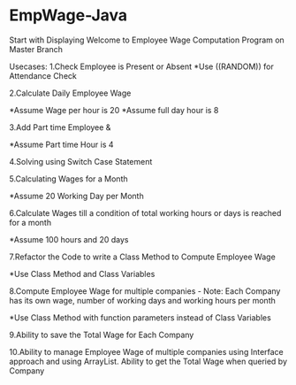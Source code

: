 # EmpWage-Java
Start with Displaying Welcome to Employee Wage Computation Program on Master Branch

Usecases:
1.Check Employee is Present or Absent
*Use ((RANDOM)) for Attendance Check

2.Calculate Daily Employee Wage

*Assume Wage per hour is 20
*Assume full day hour is 8

3.Add Part time Employee & 

*Assume Part time Hour is 4

4.Solving using Switch Case Statement

5.Calculating Wages for a Month

*Assume 20 Working Day per Month

6.Calculate Wages till a condition of total working hours or days is reached for a month

*Assume 100 hours and 20 days

7.Refactor the Code to write a Class Method to Compute Employee Wage

*Use Class Method and Class Variables

8.Compute Employee Wage for multiple companies - Note: Each Company has its own wage, number of working days and working hours per month

*Use Class Method with function parameters instead of Class Variables

9.Ability to save the Total Wage for Each Company

10.Ability to manage Employee Wage of multiple companies using Interface approach and using ArrayList. Ability to get the Total Wage when queried by Company
